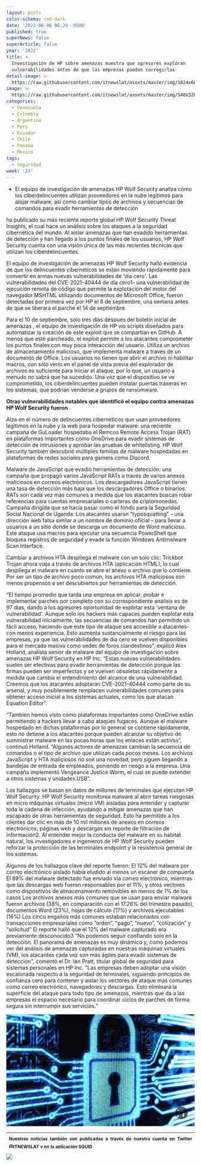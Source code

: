 ```yaml
---
layout: posts
color-schema: red-dark
date: '2022-06-06 06:29 -0500'
published: true
superNews: false
superArticle: false
year: '2022'
title: >-
  Investigación de HP sobre amenazas muestra que agresores exploran
  vulnerabilidades antes de que las empresas puedan corregirlas
detail-image: >-
  https://raw.githubusercontent.com/itnewslat/assets/master/img/1024x680/Amenazas-g.jpg
image: >-
  https://raw.githubusercontent.com/itnewslat/assets/master/img/540x320/Amenazas-p.jpg
categories:
  - Venezuela
  - Colombia
  - Argentina
  - Perú
  - Ecuador
  - Chile
  - Panama
  - Mexico
tags:
  - Seguridad
week: '23'
---
```

- El equipo de investigación de amenazas HP Wolf Security analiza cómo los ciberdelincuentes utilizan proveedores en la nube legítimos para alojar malware, así como cambiar tipos de archivos y secuencias de comandos para evadir herramientas de detección

ha publicado su más reciente reporte global HP Wolf Security Threat Insights, el cual hace un análisis sobre los ataques a la seguridad cibernética del mundo. Al aislar amenazas que han evadido herramientas de detección y han llegado a los puntos finales de los usuarios, HP Wolf Security cuenta con una visión única de las más recientes técnicas que utilizan los ciberdelincuentes.

El equipo de investigación de amenazas HP Wolf Security halló evidencia de que los delincuentes cibernéticos se están moviendo rápidamente para convertir en armas nuevas vulnerabilidades de 'día cero'. Las vulnerabilidades del CVE-2021-40444 de día cero1– una vulnerabilidad de ejecución remota de código que permite la explotación del motor del navegador MSHTML utilizando documentos de Microsoft Office, fueron detectadas por primera vez por HP el 8 de septiembre, una semana antes de que se liberara el parche el 14 de septiembre.

Para el 10 de septiembre, solo tres días después del boletín inicial  de amenazas , el equipo de investigación de HP vio scripts diseñados para automatizar la creación de este exploit que se compartían en GitHub. A menos que esté parcheado, el exploit permite a los atacantes comprometer los puntos finales con muy poca interacción del usuario. Utiliza un archivo de almacenamiento malicioso, que implementa malware a través de un documento de Office. Los usuarios no tienen que abrir el archivo ni habilitar macros, con sólo verlo en el panel de vista previa del explorador de archivos es suficiente para iniciar el ataque, por lo que, un usuario a menudo no sabrá que ha sucedido. Una vez que el dispositivo se ve comprometido, los ciberdelincuentes pueden instalar puertas traseras en los sistemas, que podrían venderse a grupos de ransomware.
 
**Otras vulnerabilidades notables que identificó el equipo contra amenazas HP Wolf Security fueron**

Alza en el número de delincuentes cibernéticos que usan proveedores legítimos en la nube y la web para hospedar malware: una reciente campaña de GuLoader hospedaba el Remcos Remote Access Trojan (RAT) en plataformas importantes como OneDrive para evadir sistemas de detección de intrusiones y aprobar las pruebas de whitelisting. HP Wolf Security también descubrió múltiples familias de malware hospedadas en plataformas de redes sociales para gamers como Discord.

Malware de JavaScript que evadió herramientas de detección: una campaña que propagó varios JavaScript RATs a través de varios anexos maliciosos en correos electrónicos. Los descargadores JavaScript tienen una tasa de detección más baja que los descargadores Office o binarios. RATs son cada vez más comunes a medida que los atacantes buscan robar referencias para cuentas empresariales o carteras de criptomonedas.
Campaña dirigida que se hacía pasar como el fondo para la Seguridad Social Nacional de Uganda: Los atacantes usaron “typosquatting” – una dirección web falsa similar a un nombre de dominio oficial – para llevar a usuarios a un sitio donde se descarga un documento de Word malicioso. Este ataque usa macros para ejecutar una secuencia PowerShell que bloquea registros de seguridad y evade la función Windows Antimalware Scan Interface.

Cambiar a archivos HTA despliega el malware con un solo clic: Trickbot Trojan ahora viaja a través de archivos HTA (aplicación HTML), lo cual despliega el malware en cuanto se abre el anexo o archivo que lo contiene. Por ser un tipo de archivo poco común, los archivos HTA maliciosos son menos propensos a ser descubiertos por herramientas de detección.
 
“El tiempo promedio que tarda una empresa en aplicar, probar e implementar parches por completo con su correspondiente análisis es de 97 días, dando a los agresores oportunidad de explotar esta 'ventana de vulnerabilidad'. Aunque solo los hackers más capaces pueden explotar esta vulnerabilidad inicialmente, las secuencias de comandos han permitido un fácil acceso, haciendo que este tipo de ataque sea accesible a atacantes­ con menos experiencia. Esto aumenta sustancialmente el riesgo para las empresas, ya que las vulnerabilidades de día cero se vuelven disponibles para el mercado masivo como sedes de foros clandestinos”, explicó Alex Holland, analista senior de malware del equipo de investigación sobre amenazas HP Wolf Security en HP Inc. “Estas nuevas vulnerabilidades suelen ser efectivas para evadir herramientas de detección porque las firmas pueden ser imperfectas y se vuelven obsoletas rápidamente a medida que cambia el entendimiento del alcance de una vulnerabilidad. Creemos que los atacantes adoptarán CVE-2021-40444 como parte de su arsenal, y muy posiblemente remplacen vulnerabilidades comunes para obtener acceso inicial a los sistemas actuales, como los que atacan Equation Editor”.

“También hemos visto cómo plataformas importantes como OneDrive están permitiendo a hackers llevar a cabo ataques fugaces. Aunque el malware hospedado en dichas plataformas por lo general se contiene rápidamente, esto no detiene a los atacantes porque pueden alcanzar su objetivo de suministrar malware en las pocas horas que los enlaces están activos”, continuó Holland. “Algunos actores de amenazas cambian la secuencia de comandos o el tipo de archivo que utilizan cada pocos meses. Los archivos JavaScript y HTA maliciosos no son una novedad, pero siguen llegando a bandejas de entrada de empleados, poniendo en riesgo a la empresa. Una campaña implementó Vengeance Justice Worm, el cual se puede extender a otros sistemas y unidades USB”.
 
Los hallazgos se basan en datos de millones de terminales que ejecutan HP Wolf Security. HP Wolf Security monitorea malware al abrir tareas riesgosas en micro máquinas virtuales (micro VM) aisladas para entender y capturar toda la cadena de infección, ayudando a mitigar amenazas que han escapado de otras herramientas de seguridad. Esto ha permitido a los clientes dar clic en más de 10 mil millones de anexos en correos electrónicos, páginas web y descargas sin reporte de filtración de información2. Al entender mejor la conducta del malware en su hábitat natural, los investigadores e ingenieros de HP Wolf Security pueden reforzar la protección de las terminales endpoint y la resistencia general de los sistemas.
 
Algunos de los hallazgos clave del reporte fueron:
El 12% del malware por correo electrónico aislado había eludido al menos un escáner de compuerta
El 89% del malware detectado fue enviado vía correo electrónico, mientras que las descargas web fueron responsables por el 11%, y otros vectores como dispositivos de almacenamiento removibles en menos de 1% de los casos
Los archivos anexos más comunes que se usan para enviar malware fueron archivos (38%, en comparación con el 17.26% del trimestre pasado), documentos Word (23%), hojas de cálculo (17%) y archivos ejecutables (16%)
Los cinco engaños más comunes estaban relacionados con transacciones empresariales como “orden”, “pago”, “nuevo”, “cotización” y “solicitud”
El reporte halló que el 12% del malware capturado era previamente desconocido3
“No podemos seguir confiando solo en la detección. El panorama de amenazas es muy dinámico y, como podemos ver del análisis de amenazas capturadas en nuestras máquinas virtuales (VM), los atacantes cada vez son más ágiles para evadir sistemas de detección", comentó el Dr. Ian Pratt, titular global de seguridad para sistemas personales en HP Inc. “Las empresas deben adoptar una visión escalonada respecto a la seguridad de terminales, siguiendo principios de confianza cero para contener y aislar los vectores de ataque más comunes como correo electrónico, navegadores y descargas. Esto eliminará la superficie del ataque para todo tipo de amenazas, mientras que da a las empresas el espacio necesario para coordinar ciclos de parches de forma segura sin interrumpir sus servicios.”

![](https://raw.githubusercontent.com/itnewslat/assets/master/img/540x320/Amenazas-p.jpg)

<table style="height: 42px;" width="569">
<tbody>
<tr>
<td style="text-align: justify;"><sub><strong>Nuestras noticias también son publicadas a través de nuestra cuenta en Twitter <a href="https://twitter.com/itnewslat?lang=es">@ITNEWSLAT</a> y en la aplicación <a href="https://squidapp.co/en/">SQUID</a></strong></sub></td>
</tr>
</tbody>
</table>

<img src="https://tracker.metricool.com/c3po.jpg?hash=56f88a41e39ab42c063cc51676587a04"/>